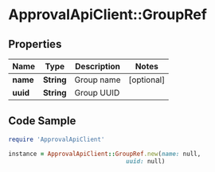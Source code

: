 # ApprovalApiClient::GroupRef

## Properties

Name | Type | Description | Notes
------------ | ------------- | ------------- | -------------
**name** | **String** | Group name | [optional] 
**uuid** | **String** | Group UUID | 

## Code Sample

```ruby
require 'ApprovalApiClient'

instance = ApprovalApiClient::GroupRef.new(name: null,
                                 uuid: null)
```


